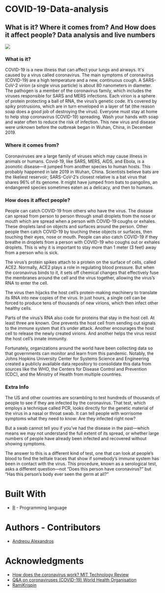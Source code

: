 # COVID-19-Data-analysis
## What is it? Where it comes from? And How does it affect people? Data analysis and live numbers
![](corona-tO0W2dlR-RKLK.gif)
### What is it?
COVID-19 is a new illness that can affect your lungs and airways. It's caused by a virus called coronavirus. The main symptoms of coronavirus (COVID-19) are a high temperature and a new, continuous cough. A SARS-CoV-2 virion (a single virus particle) is about 80 nanometers in diameter. The pathogen is a member of the coronavirus family, which includes the viruses responsible for SARS and MERS infections. Each virion is a sphere of protein protecting a ball of RNA, the virus’s genetic code. It’s covered by spiky protrusions, which are in turn enveloped in a layer of fat (the reason soap does a good job of destroying the virus). Everyone must stay at home to help stop coronavirus (COVID-19) spreading. Wash your hands with soap and water often to reduce the risk of infection. This new virus and disease were unknown before the outbreak began in Wuhan, China, in December 2019. 

### Where it comes from?
Coronaviruses are a large family of viruses which may cause illness in animals or humans. Covid-19, like SARS, MERS, AIDS, and Ebola, is a zoonotic disease—it jumped from another species to human hosts. This probably happened in late 2019 in Wuhan, China. Scientists believe bats are the likeliest reservoir; SARS-CoV-2’s closest relative is a bat virus that shares 96% of its genome. It might have jumped from bats to pangolins, an endangered species sometimes eaten as a delicacy, and then to humans.

### How does it affect people?
People can catch COVID-19 from others who have the virus. The disease can spread from person to person through small droplets from the nose or mouth which are spread when a person with COVID-19 coughs or exhales. These droplets land on objects and surfaces around the person. Other people then catch COVID-19 by touching these objects or surfaces, then touching their eyes, nose or mouth. People can also catch COVID-19 if they breathe in droplets from a person with COVID-19 who coughs out or exhales droplets. This is why it is important to stay more than 1 meter (3 feet) away from a person who is sick. 

The virus’s protein spikes attach to a protein on the surface of cells, called ACE2. Normally, ACE2 plays a role in regulating blood pressure. But when the coronavirus binds to it, it sets off chemical changes that effectively fuse the membranes around the cell and the virus together, allowing the virus’s RNA to enter the cell.

The virus then hijacks the host cell’s protein-making machinery to translate its RNA into new copies of the virus. In just hours, a single cell can be forced to produce tens of thousands of new virions, which then infect other healthy cells.

Parts of the virus’s RNA also code for proteins that stay in the host cell. At least three are known. One prevents the host cell from sending out signals to the immune system that it’s under attack. Another encourages the host cell to release the newly created virions. And another helps the virus resist the host cell’s innate immunity.

Fortunately, organizations around the world have been collecting data so that governments can monitor and learn from this pandemic. Notably, the Johns Hopkins University Center for Systems Science and Engineering created a publicly available data repository to consolidate this data from sources like the WHO, the Centers for Disease Control and Prevention (CDC), and the Ministry of Health from multiple countries.

### Extra Info
The US and other countries are scrambling to test hundreds of thousands of people to see if they are infected by the coronavirus. That test, which employs a technique called PCR, looks directly for the genetic material of the virus in a nasal or throat swab. It can tell people with worrisome symptoms what they need to know: Are they infected right now?

But a swab cannot tell you if you’ve had the disease in the past—which means we may not understand the full extent of its spread, or whether large numbers of people have already been infected and recovered without showing symptoms.

The answer to this is a different kind of test, one that can look at people’s blood to find the telltale traces that show if somebody’s immune system has been in contact with the virus. This procedure, known as a serological test, asks a different question—not “Does this person have coronavirus?” but “Has this person’s body ever seen the germ at all?”


# Built With 
* [R](https://www.r-project.org/) - Programming language

# Authors - Contributors
* [Andreou Alexandros](https://www.linkedin.com/in/alexandros-andreou-39b278136/)

# Acknowledgments

* [How does the coronavirus work? MIT Technology Review](https://www.technologyreview.com/2020/04/15/999476/explainer-how-does-the-coronavirus-work/)
* [Q&A on coronaviruses (COVID-19) World Health Organisation](https://www.who.int/news-room/q-a-detail/q-a-coronaviruses)
* [RamiKrispin](https://github.com/RamiKrispin/coronavirus)
